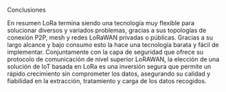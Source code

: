 Conclusiones

En resumen LoRa termina siendo una tecnología muy flexible para solucionar diversos y variados problemas, gracias a sus topologías de conexión P2P, mesh y redes LoRaWAN privadas o públicas. Gracias a su largo alcance y bajo consumo esto la hace una tecnología barata y fácil de implementar. Conjuntamente con la capa de seguridad que ofrece su protocolo de comunicación de nivel superior LoRAWAN, la elección de una solución de IoT basada en LoRa es una inversión segura que permite un rápido crecimiento sin comprometer los datos, asegurando su calidad y fiabilidad en la extracción, tratamiento y carga de los datos recogidos.
